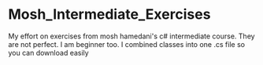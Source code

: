 # Mosh_Intermediate_Exercises

My effort on exercises from mosh hamedani's c# intermediate course.
They are not perfect.
I am beginner too.
I combined classes into one .cs file so you can download easily
